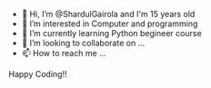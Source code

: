 - 👋 Hi, I’m @ShardulGairola and I'm 15 years old
- 👀 I’m interested in Computer and programming
- 🌱 I’m currently learning Python begineer course
- 💞️ I’m looking to collaborate on ...
- 📫 How to reach me ...

Happy Coding!!

<!---
ShardulGairola/ShardulGairola is a ✨ special ✨ repository because its `README.md` (this file) appears on your GitHub profile.
You can click the Preview link to take a look at your changes.
--->
